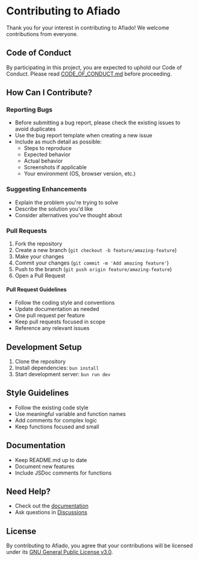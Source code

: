 # Contributing to Afiado

Thank you for your interest in contributing to Afiado! We welcome contributions from everyone.

## Code of Conduct

By participating in this project, you are expected to uphold our Code of Conduct. Please read [CODE_OF_CONDUCT.md](./CODE_OF_CONDUCT.md) before proceeding.

## How Can I Contribute?

### Reporting Bugs

- Before submitting a bug report, please check the existing issues to avoid duplicates
- Use the bug report template when creating a new issue
- Include as much detail as possible:
  - Steps to reproduce
  - Expected behavior
  - Actual behavior
  - Screenshots if applicable
  - Your environment (OS, browser version, etc.)

### Suggesting Enhancements

- Explain the problem you're trying to solve
- Describe the solution you'd like
- Consider alternatives you've thought about

### Pull Requests

1. Fork the repository
2. Create a new branch (`git checkout -b feature/amazing-feature`)
3. Make your changes
5. Commit your changes (`git commit -m 'Add amazing feature'`)
6. Push to the branch (`git push origin feature/amazing-feature`)
7. Open a Pull Request

#### Pull Request Guidelines

- Follow the coding style and conventions
- Update documentation as needed
- One pull request per feature
- Keep pull requests focused in scope
- Reference any relevant issues

## Development Setup

1. Clone the repository
2. Install dependencies: `bun install`
3. Start development server: `bun run dev`

## Style Guidelines

- Follow the existing code style
- Use meaningful variable and function names
- Add comments for complex logic
- Keep functions focused and small

## Documentation

- Keep README.md up to date
- Document new features
- Include JSDoc comments for functions

## Need Help?

- Check out the [documentation](https://afiado.app.br/docs)
- Ask questions in [Discussions](https://github.com/tmtecnologia/afiado/discussions)

## License

By contributing to Afiado, you agree that your contributions will be licensed under its [GNU General Public License v3.0](./COPYING).

